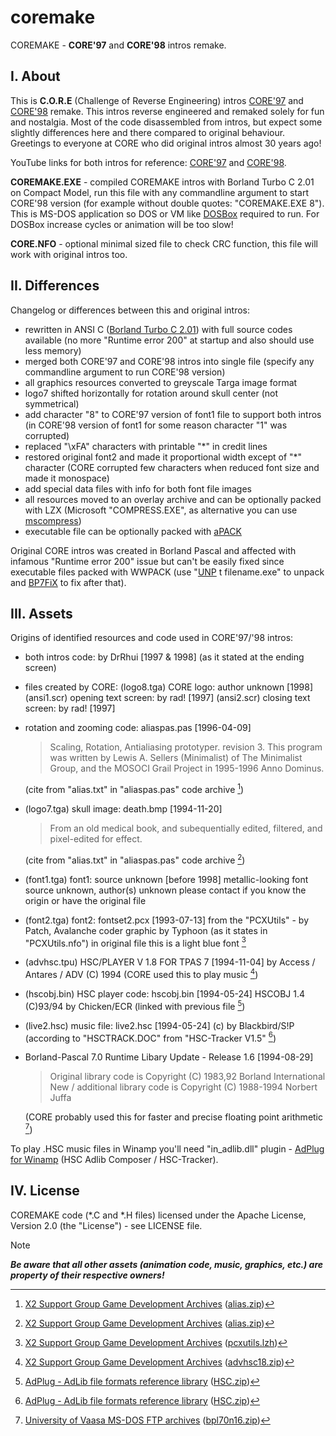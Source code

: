 # coremake
COREMAKE - **CORE'97** and **CORE'98** intros remake.


## I. About

This is **C.O.R.E** (Challenge of Reverse Engineering) intros [CORE'97](https://www.pouet.net/prod.php?which=84291) and [CORE'98](https://www.pouet.net/prod.php?which=70685) remake. This intros reverse engineered and remaked solely for fun and nostalgia. Most of the code disassembled from intros, but expect some slightly differences here and there compared to original behaviour. Greetings to everyone at CORE who did original intros almost 30 years ago!

YouTube links for both intros for reference: [CORE'97](https://www.youtube.com/watch?v=cuh5Sd2YyME) and [CORE'98](https://www.youtube.com/watch?v=n7a6lhCUtms).

**COREMAKE.EXE** - compiled COREMAKE intros with Borland Turbo C 2.01 on Compact Model, run this file with any commandline argument to start CORE'98 version (for example without double quotes: "COREMAKE.EXE 8"). This is MS-DOS application so DOS or VM like [DOSBox](https://www.dosbox.com/) required to run. For DOSBox increase cycles or animation will be too slow!

**CORE.NFO** - optional minimal sized file to check CRC function, this file will work with original intros too.


## II. Differences

Changelog or differences between this and original intros:
- rewritten in ANSI C ([Borland Turbo C 2.01](https://web.archive.org/web/20060614091700/http://bdn.borland.com/article/20841)) with full source codes available (no more "Runtime error 200" at startup and also should use less memory)
- merged both CORE'97 and CORE'98 intros into single file (specify any commandline argument to run CORE'98 version)
- all graphics resources converted to greyscale Targa image format
- logo7 shifted horizontally for rotation around skull center (not symmetrical)
- add character "8" to CORE'97 version of font1 file to support both intros (in CORE'98 version of font1 for some reason character "1" was corrupted)
- replaced "\xFA" characters with printable "*" in credit lines
- restored original font2 and made it proportional width except of "*" character (CORE corrupted few characters when reduced font size and made it monospace)
- add special data files with info for both font file images
- all resources moved to an overlay archive and can be optionally packed with LZX (Microsoft "COMPRESS.EXE", as alternative you can use [mscompress](https://gnuwin32.sourceforge.net/packages/mscompress.htm))
- executable file can be optionally packed with [aPACK](https://web.archive.org/web/20230601045543/https://ibsensoftware.com/download.html)

Original CORE intros was created in Borland Pascal and affected with infamous "Runtime error 200" issue but can't be easily fixed since executable files packed with WWPACK (use "[UNP](https://bencastricum.nl/unp/) t filename.exe" to unpack and [BP7FiX](http://prgmizer.chat.ru/bp7fix.htm) to fix after that).


## III. Assets

Origins of identified resources and code used in CORE'97/'98 intros:

- both intros code: by DrRhui [1997 & 1998]
  (as it stated at the ending screen)

- files created by CORE:
  (logo8.tga) CORE logo: author unknown [1998]
  (ansi1.scr) opening text screen: by rad! [1997]
  (ansi2.scr) closing text screen: by rad! [1997]

- rotation and zooming code: aliaspas.pas [1996-04-09]
  > Scaling, Rotation, Antialiasing prototyper. revision 3.
  This program was written by Lewis A. Sellers (Minimalist)
  of The Minimalist Group, and the MOSOCI Grail Project in
  1995-1996 Anno Dominus.

  (cite from "alias.txt" in "aliaspas.pas" code archive [^1])

- (logo7.tga) skull image: death.bmp [1994-11-20]
  > From an old medical book, and subequentially edited,
  filtered, and pixel-edited for effect.

  (cite from "alias.txt" in "aliaspas.pas" code archive [^1])


- (font1.tga) font1: source unknown [before 1998]
  metallic-looking font
  source unknown, author(s) unknown
  please contact if you know the origin or have the original file

- (font2.tga) font2: fontset2.pcx [1993-07-13]
  from the "PCXUtils" - by Patch, Avalanche coder
  graphic by Typhoon (as it states in "PCXUtils.nfo")
  in original file this is a light blue font [^2]

- (advhsc.tpu) HSC/PLAYER V 1.8 FOR TPAS 7 [1994-11-04]
  by Access / Antares / ADV (C) 1994
  (CORE used this to play music [^3])

- (hscobj.bin) HSC player code: hscobj.bin [1994-05-24]
  HSCOBJ 1.4 (C)93/94 by Chicken/ECR
  (linked with previous file [^4])

- (live2.hsc) music file: live2.hsc [1994-05-24]
  (c) by Blackbird/S!P
  (according to "HSCTRACK.DOC" from "HSC-Tracker V1.5" [^4])

- Borland-Pascal 7.0 Runtime Libary Update - Release 1.6 [1994-08-29]
  > Original library code is Copyright (C) 1983,92 Borland International
  New / additional library code is Copyright (C) 1988-1994 Norbert Juffa

  (CORE probably used this for faster and precise floating point arithmetic [^5])

To play .HSC music files in Winamp you'll need "in_adlib.dll" plugin - [AdPlug for Winamp](https://adplug.github.io/) (HSC Adlib Composer / HSC-Tracker).


## IV. License

COREMAKE code (*.C and *.H files) licensed under the Apache License, Version 2.0 (the "License") - see LICENSE file.

> [!NOTE]
> ***Be aware that all other assets (animation code, music, graphics, etc.) are property of their respective owners!***

[^1]: [X2 Support Group Game Development Archives](http://ftp.lanet.lv/ftp/mirror/x2ftp/msdos/programming/demosrc/00index.html) ([alias.zip](http://ftp.lanet.lv/ftp/mirror/x2ftp/msdos/programming/demosrc/alias.zip))

[^2]: [X2 Support Group Game Development Archives](http://ftp.lanet.lv/ftp/mirror/x2ftp/msdos/programming/grutils/00index.html) ([pcxutils.lzh](http://ftp.lanet.lv/ftp/mirror/x2ftp/msdos/programming/grutils/pcxutils.lzh))

[^3]: [X2 Support Group Game Development Archives](http://ftp.lanet.lv/ftp/mirror/x2ftp/msdos/programming/mxlibs/00index.html) ([advhsc18.zip](http://ftp.lanet.lv/ftp/mirror/x2ftp/msdos/programming/mxlibs/advhsc18.zip))

[^4]: [AdPlug - AdLib file formats reference library](https://adplug.github.io/library/entry/HSC.html) ([HSC.zip](https://adplug.github.io/library/files/HSC.zip))

[^5]: [University of Vaasa MS-DOS FTP archives](http://ftp.lip6.fr/pub/pc/garbo/pc/turbopa7/) ([bpl70n16.zip](http://ftp.lip6.fr/pub/pc/garbo/pc/turbopa7/bpl70n16.zip))
